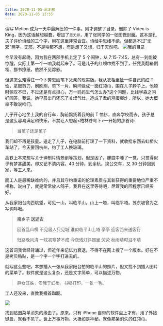 ```yaml
---
title: 2020-11-05-思无邪
date: 2020-11-05 13:55
---
```

读写 Metion 成为一天中最解压的一件事。刚才调整了目录，删除了 Video is King，因为这话越想越蠢，增加了`思无邪`，用了张同学的一张图做封面。这本是孔夫子评价诗经的三个字，用在这里非常合宜。诗经中思绪不绝，但都逃不过"无邪"两字。无邪，不是啥都不想，而是想了又想，归于天然吧。
![我的目录](./_image/2020-11-05/0f2f830ad04b7af34bee704a3dacea2a.png)

今早没有起晚，因为我在两部手机上定了 5 个闹钟，从 7:15-7:45，总有一刻能被惊醒，实际上第一个一响我就起来了。可是儿子的红领巾找不到了，任凭我翻箱倒柜、挪书撩纸，依然不见踪影。

但这怎么难得住一个卜劳恩画笔下父亲的现实版。我从衣柜里扯一件自己的红 T 恤，拿起剪刀，刷刷刷，剪下一片，瞬间做成一面红领巾，围在儿子脖子上。他顿时惊叹不已，不过还是有点担心，万一妈妈生气怎么办?这个问题，比钱学森之问好回答，我说，她早晨出门还忘了关煤气灶，造成了煮的鸡蛋爆炸，所以，她大概率不敢说咱们。

儿子开心地坐上我的自行车，胸前飘扬着我的前 T 恤衫，直奔学校而去。孩子总是这么容易满足和快乐，不禁让人想起<柏林苍穹下>一开始的那首诗:

> 当孩子还是孩子

我们却不再是孩童。送走了儿子，在电脑前打理了一下资料，就收拾东西去虹桥火车站了。今天要回杭州，约了工人换玻璃。

高铁上本来想写关于译制片情景剧等策划，但是困了，朦胧中睡了一觉，只觉得似乎有梦甚甜美，却又记不清内容。40 分钟，到余杭，换公交车，又 30 分钟回到家，等工人来。

而工人是最稀缺难约的，并且其守约重诺的伦理素质与其新获得的重要地位严重不相称，说白了，就是常常放人鸽子。我且在这里等待吧，尽管我的回程票已经买好。

从我家阳台向西眺望，可见一山，叫临平山，山上一塔，叫临平塔。苏东坡曾为之写词吟哦。

>**南乡子 送述古**
> 
>回首乱山横
>不见居人只见城
>谁似临平山上塔
>亭亭
>迎客西来送客行
> 
>归路晚风清
>一枕初寒梦不成
>今夜残灯斜照里
>荧荧
>秋雨晴时泪不晴

这首词我曾经背诵过，但近年来记忆力衰退，不得不在网上搜了一个版本。好在不是拷贝粘贴，是一个字一个字打进去的。

就写这么些吧，本想插入一张从我家阳台拍的临平山的照片，但又找不到插入图片的菜单了。软件就是这么复杂，还是文字简单，可以描述万物。

>静女其姝，俟我于虹桥。书稿打印，一张一毛。

工人还没来，直教我搔首踟蹰。

![](./_image/2020-11-05/38cfc1f26039f341804899be535f9e3e.jpeg)

找到贴图菜单消失的缘由了。原来，只有 iPhone 自带的软件盘上才有，用了外接键盘，就看不见了。世上万事万物，大抵如是神秘。就像那条消失的红领巾。













